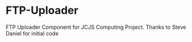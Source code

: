 # FTP-Uploader
FTP Uploader Component for JCJS Computing Project. Thanks to Steve Daniel for initial code
